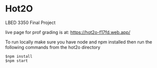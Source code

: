 # Hot2O
LBED 3350 Final Project

live page for prof grading is at: https://hot2o-f17fd.web.app/

To run locally make sure you have node and npm installed then run the following commands from the hot2o directory

```
$npm install
$npm start
```
